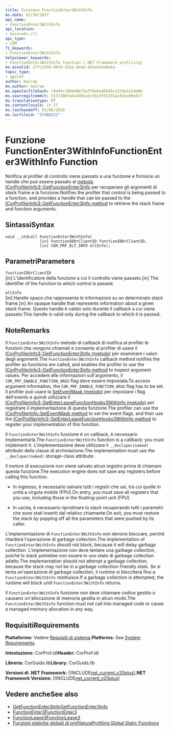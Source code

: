 ```yaml
---
title: Funzione FunctionEnter3WithInfo
ms.date: 03/30/2017
api_name:
- FunctionEnter3WithInfo
api_location:
- mscorwks.cll
api_type:
- COM
f1_keywords:
- FunctionEnter3WithInfo
helpviewer_keywords:
- FunctionEnter3WithInfo function [.NET Framework profiling]
ms.assetid: 277c3344-d0cb-431e-beae-eb1eeeba8eea
topic_type:
- apiref
author: mairaw
ms.author: mairaw
ms.openlocfilehash: c9e94c1904d8675af59e6ed5b49c2229e1214e8b
ms.sourcegitcommit: 5137208fa414d9ca3c58cdfd2155ac81bc89e917
ms.translationtype: MT
ms.contentlocale: it-IT
ms.lasthandoff: 03/06/2019
ms.locfileid: "57469222"
---
```

# <a name="functionenter3withinfo-function"></a><span data-ttu-id="d575d-102">Funzione FunctionEnter3WithInfo</span><span class="sxs-lookup"><span data-stu-id="d575d-102">FunctionEnter3WithInfo Function</span></span>
<span data-ttu-id="d575d-103">Notifica al profiler di controllo viene passato a una funzione e fornisce un handle che può essere passato al [metodo ICorProfilerInfo3::GetFunctionEnter3Info](../../../../docs/framework/unmanaged-api/profiling/icorprofilerinfo3-getfunctionenter3info-method.md) per recuperare gli argomenti di stack frame e la funzione.</span><span class="sxs-lookup"><span data-stu-id="d575d-103">Notifies the profiler that control is being passed to a function, and provides a handle that can be passed to the [ICorProfilerInfo3::GetFunctionEnter3Info method](../../../../docs/framework/unmanaged-api/profiling/icorprofilerinfo3-getfunctionenter3info-method.md) to retrieve the stack frame and function arguments.</span></span>  
  
## <a name="syntax"></a><span data-ttu-id="d575d-104">Sintassi</span><span class="sxs-lookup"><span data-stu-id="d575d-104">Syntax</span></span>  
  
```  
void __stdcall FunctionEnter3WithInfo(  
               [in] FunctionIDOrClientID functionIDOrClientID,  
               [in] COR_PRF_ELT_INFO eltInfo);  
```  
  
## <a name="parameters"></a><span data-ttu-id="d575d-105">Parametri</span><span class="sxs-lookup"><span data-stu-id="d575d-105">Parameters</span></span>  
 `functionIDOrClientID`  
 <span data-ttu-id="d575d-106">[in] L'identificatore della funzione a cui il controllo viene passato.</span><span class="sxs-lookup"><span data-stu-id="d575d-106">[in] The identifier of the function to which control is passed.</span></span>  
  
 `eltInfo`  
 <span data-ttu-id="d575d-107">[in] Handle opaco che rappresenta le informazioni su un determinato stack frame.</span><span class="sxs-lookup"><span data-stu-id="d575d-107">[in] An opaque handle that represents information about a given stack frame.</span></span> <span data-ttu-id="d575d-108">Questo handle è valido solo durante il callback a cui viene passato.</span><span class="sxs-lookup"><span data-stu-id="d575d-108">This handle is valid only during the callback to which it is passed.</span></span>  
  
## <a name="remarks"></a><span data-ttu-id="d575d-109">Note</span><span class="sxs-lookup"><span data-stu-id="d575d-109">Remarks</span></span>  
 <span data-ttu-id="d575d-110">Il `FunctionEnter3WithInfo` metodo di callback di notifica al profiler le funzioni che vengono chiamati e consente al profiler di usare il [ICorProfilerInfo3::GetFunctionEnter3Info (metodo)](../../../../docs/framework/unmanaged-api/profiling/icorprofilerinfo3-getfunctionenter3info-method.md) per esaminare i valori degli argomenti.</span><span class="sxs-lookup"><span data-stu-id="d575d-110">The `FunctionEnter3WithInfo` callback method notifies the profiler as functions are called, and enables the profiler to use the [ICorProfilerInfo3::GetFunctionEnter3Info method](../../../../docs/framework/unmanaged-api/profiling/icorprofilerinfo3-getfunctionenter3info-method.md) to inspect argument values.</span></span> <span data-ttu-id="d575d-111">Per accedere alle informazioni sull'argomento, il `COR_PRF_ENABLE_FUNCTION_ARGS` flag deve essere impostata.</span><span class="sxs-lookup"><span data-stu-id="d575d-111">To access argument information, the `COR_PRF_ENABLE_FUNCTION_ARGS` flag has to be set.</span></span> <span data-ttu-id="d575d-112">Il profiler può usare la [SetEventMask (metodo)](../../../../docs/framework/unmanaged-api/profiling/icorprofilerinfo-seteventmask-method.md) per impostare i flag dell'evento e quindi utilizzare il [ICorProfilerInfo3::SetEnterLeaveFunctionHooks3WithInfo (metodo)](../../../../docs/framework/unmanaged-api/profiling/icorprofilerinfo3-setenterleavefunctionhooks3withinfo-method.md) per registrare il implementazione di questa funzione.</span><span class="sxs-lookup"><span data-stu-id="d575d-112">The profiler can use the [ICorProfilerInfo::SetEventMask method](../../../../docs/framework/unmanaged-api/profiling/icorprofilerinfo-seteventmask-method.md) to set the event flags, and then use the [ICorProfilerInfo3::SetEnterLeaveFunctionHooks3WithInfo method](../../../../docs/framework/unmanaged-api/profiling/icorprofilerinfo3-setenterleavefunctionhooks3withinfo-method.md) to register your implementation of this function.</span></span>  
  
 <span data-ttu-id="d575d-113">Il `FunctionEnter3WithInfo` funzione è un callback, è necessario implementarla.</span><span class="sxs-lookup"><span data-stu-id="d575d-113">The `FunctionEnter3WithInfo` function is a callback; you must implement it.</span></span> <span data-ttu-id="d575d-114">L'implementazione deve utilizzare il `__declspec(naked)` attributo della classe di archiviazione.</span><span class="sxs-lookup"><span data-stu-id="d575d-114">The implementation must use the `__declspec(naked)` storage-class attribute.</span></span>  
  
 <span data-ttu-id="d575d-115">Il motore di esecuzione non viene salvato alcun registro prima di chiamare questa funzione.</span><span class="sxs-lookup"><span data-stu-id="d575d-115">The execution engine does not save any registers before calling this function.</span></span>  
  
-   <span data-ttu-id="d575d-116">In ingresso, è necessario salvare tutti i registri che usi, tra cui quelle in unità a virgola mobile (FPU).</span><span class="sxs-lookup"><span data-stu-id="d575d-116">On entry, you must save all registers that you use, including those in the floating-point unit (FPU).</span></span>  
  
-   <span data-ttu-id="d575d-117">In uscita, è necessario ripristinare lo stack recuperando tutti i parametri che sono stati inseriti dal relativo chiamante.</span><span class="sxs-lookup"><span data-stu-id="d575d-117">On exit, you must restore the stack by popping off all the parameters that were pushed by its caller.</span></span>  
  
 <span data-ttu-id="d575d-118">L'implementazione di `FunctionEnter3WithInfo` non devono bloccare, perché ritarderà l'operazione di garbage collection.</span><span class="sxs-lookup"><span data-stu-id="d575d-118">The implementation of `FunctionEnter3WithInfo` should not block, because it will delay garbage collection.</span></span> <span data-ttu-id="d575d-119">L'implementazione non deve tentare una garbage collection, poiché lo stack potrebbe non essere in uno stato di garbage collection adatto.</span><span class="sxs-lookup"><span data-stu-id="d575d-119">The implementation should not attempt a garbage collection, because the stack may not be in a garbage collection-friendly state.</span></span> <span data-ttu-id="d575d-120">Se si tenta un'operazione di garbage collection, il runtime si bloccherà fino a `FunctionEnter3WithInfo` restituisce.</span><span class="sxs-lookup"><span data-stu-id="d575d-120">If a garbage collection is attempted, the runtime will block until `FunctionEnter3WithInfo` returns.</span></span>  
  
 <span data-ttu-id="d575d-121">Il `FunctionEnter3WithInfo` funzione non deve chiamare codice gestito o causano un'allocazione di memoria gestita in alcun modo.</span><span class="sxs-lookup"><span data-stu-id="d575d-121">The `FunctionEnter3WithInfo` function must not call into managed code or cause a managed memory allocation in any way.</span></span>  
  
## <a name="requirements"></a><span data-ttu-id="d575d-122">Requisiti</span><span class="sxs-lookup"><span data-stu-id="d575d-122">Requirements</span></span>  
 <span data-ttu-id="d575d-123">**Piattaforme:** Vedere [Requisiti di sistema](../../../../docs/framework/get-started/system-requirements.md).</span><span class="sxs-lookup"><span data-stu-id="d575d-123">**Platforms:** See [System Requirements](../../../../docs/framework/get-started/system-requirements.md).</span></span>  
  
 <span data-ttu-id="d575d-124">**Intestazione:** CorProf.idl</span><span class="sxs-lookup"><span data-stu-id="d575d-124">**Header:** CorProf.idl</span></span>  
  
 <span data-ttu-id="d575d-125">**Libreria:** CorGuids.lib</span><span class="sxs-lookup"><span data-stu-id="d575d-125">**Library:** CorGuids.lib</span></span>  
  
 <span data-ttu-id="d575d-126">**Versioni di .NET Framework:** [!INCLUDE[net_current_v20plus](../../../../includes/net-current-v20plus-md.md)]</span><span class="sxs-lookup"><span data-stu-id="d575d-126">**.NET Framework Versions:** [!INCLUDE[net_current_v20plus](../../../../includes/net-current-v20plus-md.md)]</span></span>  
  
## <a name="see-also"></a><span data-ttu-id="d575d-127">Vedere anche</span><span class="sxs-lookup"><span data-stu-id="d575d-127">See also</span></span>
- [<span data-ttu-id="d575d-128">GetFunctionEnter3Info</span><span class="sxs-lookup"><span data-stu-id="d575d-128">GetFunctionEnter3Info</span></span>](../../../../docs/framework/unmanaged-api/profiling/icorprofilerinfo3-getfunctionenter3info-method.md)
- [<span data-ttu-id="d575d-129">FunctionEnter3</span><span class="sxs-lookup"><span data-stu-id="d575d-129">FunctionEnter3</span></span>](../../../../docs/framework/unmanaged-api/profiling/functionenter3-function.md)
- [<span data-ttu-id="d575d-130">FunctionLeave3</span><span class="sxs-lookup"><span data-stu-id="d575d-130">FunctionLeave3</span></span>](../../../../docs/framework/unmanaged-api/profiling/functionleave3-function.md)
- [<span data-ttu-id="d575d-131">Funzioni statiche globali di profilatura</span><span class="sxs-lookup"><span data-stu-id="d575d-131">Profiling Global Static Functions</span></span>](../../../../docs/framework/unmanaged-api/profiling/profiling-global-static-functions.md)
